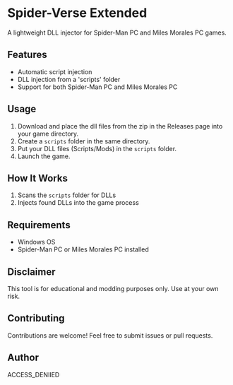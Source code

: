 # Spider-Verse Extended

A lightweight DLL injector for Spider-Man PC and Miles Morales PC games.

## Features

- Automatic script injection
- DLL injection from a 'scripts' folder
- Support for both Spider-Man PC and Miles Morales PC

## Usage

1. Download and place the dll files from the zip in the Releases page into your game directory.
2. Create a `scripts` folder in the same directory.
3. Put your DLL files (Scripts/Mods) in the `scripts` folder.
4. Launch the game.

## How It Works

1. Scans the `scripts` folder for DLLs
3. Injects found DLLs into the game process

## Requirements

- Windows OS
- Spider-Man PC or Miles Morales PC installed

## Disclaimer

This tool is for educational and modding purposes only. Use at your own risk.

## Contributing

Contributions are welcome! Feel free to submit issues or pull requests.

## Author

ACCESS_DENIIED
